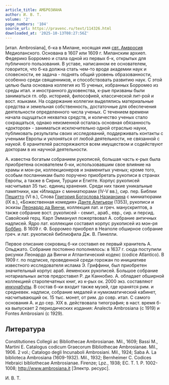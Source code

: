```yaml
---
article_title: АМБРОЗИАНА
author: И. В. Т.
volume: '2'
page_numbers: '104'
source_url: https://pravenc.ru/text/114326.html
downloaded_at: '2025-10-13T08:27:56Z'
---
```


[итал. Ambrosiana], б-ка в Милане, носящая имя  [свт. Амвросия](https://pravenc.ru/text/Амвросий.html) Медиоланского. Основана в 1607 или 1609 г. Миланским архиеп. Федерико Борромео и стала одной из первых б-к, открытых для публичного пользования. В уставе, написанном ее основателем, говорится, что б-ка должна стать чем-то вроде академии наук и словесности, ее задача - поднять общий уровень образованности, особенно среди священников, и способствовать развитию наук. С этой целью была основана коллегия из 15 ученых, избранных Борромео из среды итал. и иностранного духовенства, к-рые призваны были заниматься гл. обр. историей, философией, классической лит-рой и вост. языками. На содержание коллегии выделялись материальные средства и земельная собственность, достаточные для обеспечения деятельности определенного числа ученых. С течением времени начала ощущаться нехватка средств, и количество ученых стало сокращаться, однако неизменной осталась основная обязанность «докторов» - заниматься исключительно одной отраслью науки, публиковать результаты своих исследований, поддерживать контакты с учеными Европы и уклоняться от любой деятельности, не связанной с наукой. 6 хранителей распоряжаются всем имуществом и содействуют докторам в их научной деятельности.

А. известна богатым собранием рукописей, большая часть к-рых была приобретена основателем б-ки, использовавшим свое влияние на храмы и мон-ри, коллекционеров и знаменитых ученых; кроме того, особым посланникам было поручено приобретать рукописи в странах Европы, а также в Сирии, Турции и Египте. Корпус рукописей насчитывал 35 тыс. единиц хранения. Среди них такие уникальные памятники, как «Илиада» с миниатюрами (IV-V вв.), сир. пер. Библии [Пешитто](https://pravenc.ru/text/Пешитто.html) (VI в.), Слова [Григория Богослова Назианзина](<https://pravenc.ru/text/Григория Богослова Назианзина.html>) с миниатюрами (IX в.), «Божественная комедия» [Данте Алигьери](<https://pravenc.ru/text/Данте Алигьери.html>) (1353), рукописи и эскизы [Леонардо да Винчи](<https://pravenc.ru/text/Леонардо да Винчи.html>), коллекция лат. и греч. манускриптов, а также собрание вост. рукописей - семит., араб., евр., сир. и персид. Савойский герц. Карл Эммануил пожертвовал А. собрание античных надписей. Ядро лат. коллекции составил корпус рукописей из мон-ря [Боббио](https://pravenc.ru/text/Боббио.html). В 1609 г. Ф. Борромео приобрел в Неаполе обширное собрание греч. и лат. рукописей библиофила Дж. В. Пинелли.

Первое описание сокровищ б-ки составил ее первый хранитель А. Ольджато. Собрание постоянно пополнялось: в 1637 г. сюда поступили рисунки Леонардо да Винчи и Атлантический кодекс (codice Atlantico). В 1909 г. по подписке, проведенной среди горожан по инициативе известного исследователя ислама Э. Гриффини, был приобретен значительный корпус араб. йеменских рукописей. Большое собрание нотариальных актов предоставил Р. ди Каннобио. А. обладает обширной коллекцией старопечатных книг, из к-рых ок. 2000 экз. составляют [инкунабулы](https://pravenc.ru/text/инкунабулы.html). В состав б-ки входит также музей, где хранятся рим. и средневек. надписи, собрание медалей и нумизматический кабинет, насчитывающий ок. 15 тыс. монет, от рим. до совр. итал. С самого основания А. и до сер. XIX в. действовала типография; в наст. время б-ка выпускает 2 периодических издания: Analecta Ambrosiana (с 1919) и Fontes Ambrosiani (с 1929).

## Литература

Constitutiones Collegii ac Bibliothecae Ambrosianae. Mil., 1609; Bassi M., Martini E. Catalogus codicum Graecorum Bibliothecae Ambrosianae. Mil., 1906. 2 vol.; Catalogo degli Incunaboli Ambrosiani. Mil., 1924; Saba A. La biblioteca Ambrosiana (1609-1932). Mil., 1932; Bernheimer C. Codices Hebraici bibliothecae Ambrosianae. Firenze; Lpz., 1938; EC. T. 1. P. 1002-1008; http://www.ambrosiana.it [Электр. ресурс].

И. В. Т.
